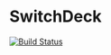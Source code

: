 # SwitchDeck
[![Build Status](https://travis-ci.org/dem214/switchdeck.svg?branch=master)](https://travis-ci.org/dem214/switchdeck)
